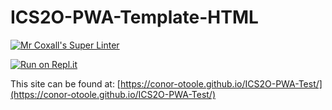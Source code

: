 # ICS2O-PWA-Template-HTML

[![Mr Coxall's Super Linter](https://github.com/conor-otoole/ICS2O-PWA-Test/workflows/Mr%20Coxall's%20Super%20Linter/badge.svg)](https://github.com/conor-otoole/ICS2O-PWA-Test/actions)

[![Run on Repl.it](https://repl.it/badge/github/conor-otoole/ICS2O-PWA-Test)](https://repl.it/github/conor-otoole/ICS2O-PWA-Test)

This site can be found at: [https://conor-otoole.github.io/ICS2O-PWA-Test/](https://conor-otoole.github.io/ICS2O-PWA-Test/)
